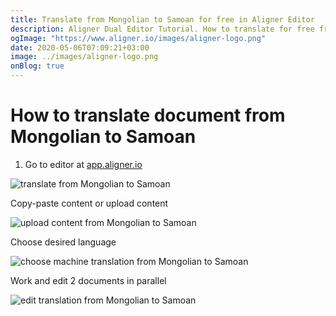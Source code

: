 ```yaml
---
title: Translate from Mongolian to Samoan for free in Aligner Editor
description: Aligner Dual Editor Tutorial. How to translate for free from Mongolian to Samoan. Aligner is multilingual document management platform. 
ogImage: "https://www.aligner.io/images/aligner-logo.png"
date: 2020-05-06T07:09:21+03:00
image: ../images/aligner-logo.png
onBlog: true
---
```


# How to translate document from Mongolian to Samoan

1. Go to editor at [app.aligner.io](https://app.aligner.io "Aligner App web page")

![translate from Mongolian to Samoan](../aligner-blank-editor.png "translate from Mongolian to Samoan")

Copy-paste content or upload content

![upload content from Mongolian to Samoan](../aligner-uploaded-document.png "upload content from Mongolian to Samoan")

Choose desired language

![choose machine translation from Mongolian to Samoan](../aligner-language-dropdown.png "choose machine translation from Mongolian to Samoan")

Work and edit 2 documents in parallel

![edit translation from Mongolian to Samoan](../aligner-double-sitded-editor.png "edit translation from Mongolian to Samoan")

